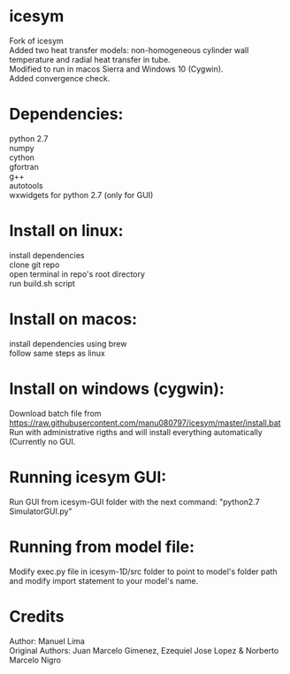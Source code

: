 # icesym
Fork of icesym \
Added two heat transfer models: non-homogeneous cylinder wall temperature and radial heat transfer in tube. \
Modified to run in macos Sierra and Windows 10 (Cygwin). \
Added convergence check. 

# Dependencies:
python 2.7 \
numpy \
cython \
gfortran \
g++ \
autotools \
wxwidgets for python 2.7 (only for GUI) 

# Install on linux:
install dependencies \
clone git repo \
open terminal in repo's root directory \
run build.sh script 

# Install on macos:
install dependencies using brew \
follow same steps as linux 

# Install on windows (cygwin):
Download batch file from https://raw.githubusercontent.com/manu080797/icesym/master/install.bat \
Run with administrative rigths and will install everything automatically (Currently no GUI. 

# Running icesym GUI:
Run GUI from icesym-GUI folder with the next command: "python2.7 SimulatorGUI.py" 

# Running from model file:
Modify exec.py file in icesym-1D/src folder to point to model's folder path and modify import statement to your model's name. 

# Credits
Author: Manuel Lima   \
Original Authors: Juan Marcelo Gimenez, Ezequiel Jose Lopez & Norberto Marcelo Nigro 
